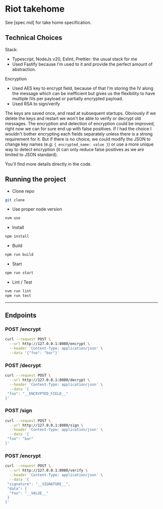 # Riot takehome

See [spec.md] for take home specification.

## Technical Choices

Stack:

- Typescript, NodeJs v20, Eslint, Prettier: the usual stack for me
- Used Fastify because I'm used to it and provide the perfect amount of abstraction.

Encryption

- Used AES key to encrypt field, because of that I'm storing the IV along the message which can be inefficient but gives us the flexibility to have multiple IVs per payload or partially encrypted payload.
- Used RSA to sign/verify

The keys are saved once, and read at subsequent startups. Obviously if we delete the keys and restart we won't be able to verify or decrypt old messages.
The encryption and detection of encryption could be improved, right now we can for sure end up with false positives. If I had the choice I wouldn't bother encrypting each fields separately unless there is a strong requirement for it. But if there is no choice, we could modify the JSON to change key names (e.g: `{ encrypted_name: value }`) or use a more unique way to detect encryption (it can only reduce false positives as we are limited to JSON standard).

You'll find more details directly in the code.

## Running the project

- Clone repo

```sh
git clone
```

- Use proper node version

```sh
nvm use
```

- Install

```sh
npm install
```

- Build

```sh
npm run build
```

- Start

```sh
npm run start
```

- Lint / Test

```sh
nvm run lint
npm run test
```

---

## Endpoints

### POST /encrypt

```sh
curl --request POST \
  --url http://127.0.0.1:8080/encrypt \
  --header 'Content-Type: application/json' \
  --data '{"foo": "bar"}'
```

### POST /decrypt

```sh
curl --request POST \
  --url http://127.0.0.1:8080/decrypt \
  --header 'Content-Type: application/json' \
  --data '{
 "foo": "__ENCRYPTED_FIELD__"
}'
```

### POST /sign

```sh
curl --request POST \
  --url http://127.0.0.1:8080/sign \
  --header 'Content-Type: application/json' \
  --data '{
 "foo": "bar"
}'
```

### POST /encrypt

```sh
curl --request POST \
  --url http://127.0.0.1:8080/verify \
  --header 'Content-Type: application/json' \
  --data '{
 "signature": "__SIGNATURE__",
 "data": {
  "foo": "__VALUE__"
 }
}'
```
